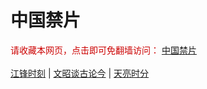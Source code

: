 # 中国禁片
<span  style="color:#CC0000;">请收藏本网页，点击即可免翻墙访问：</span>
<a href="https://abcd2.gq/">中国禁片</a>
</br></br>
<span><a href="https://abcd2.gq/category/political/jiangfeng/">江锋时刻</a></span> | <span><a href="https://abcd2.gq/author/wenzhao/">文昭谈古论今</a></span> | <span><a href="https://abcd2.gq/author/zhangtianliang/">天亮时分</a></span>
</br>

